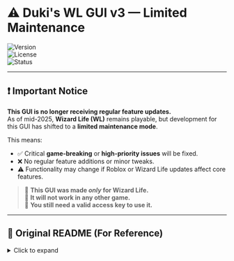# ⚠️ Duki's WL GUI v3 — **Limited Maintenance**

![Version](https://img.shields.io/badge/version-3.00--BETA-blue)  
![License](https://img.shields.io/badge/license-Custom-lightgrey)  
![Status](https://img.shields.io/badge/status-Limited%20Maintenance-orange)

---

## ❗ Important Notice

**This GUI is no longer receiving regular feature updates.**  
As of mid-2025, **Wizard Life (WL)** remains playable, but development for this GUI has shifted to a **limited maintenance mode**.  

This means:
- ✅ Critical **game-breaking** or **high-priority issues** will be fixed.  
- ❌ No regular feature additions or minor tweaks.  
- ⚠️ Functionality may change if Roblox or Wizard Life updates affect core features.

> 🛑 **This GUI was made *only* for Wizard Life.**  
> 🚫 **It will not work in any other game.**  
> 🔐 **You still need a valid access key to use it.**

---

## 📜 Original README (For Reference)

<details>
<summary>Click to expand</summary>

<br>

### Duki's WL GUI v3  

![Version](https://img.shields.io/badge/version-3.00--BETA-blue)  
![License](https://img.shields.io/badge/license-Custom-lightgrey)

---
```
theme = "Default"  
loadstring(game:HttpGet("https://raw.githubusercontent.com/duki-dotcom/WL-GUI-PBETA/refs/heads/main/dist/main.lua"))()
```
---

### Themes

To use a custom theme, change `theme = "Default"` to one of the following:

- **Default**  
- **AmberGlow**  
- **Amethyst**  
- **Bloom**  
- **DarkBlue**  
- **Green**  
- **Light**  
- **Ocean**  
- **Serenity**

Example:  
theme = "Bloom"

---

### Features

- **Autoblock**  
- **Aimbot**  
- **ESP**  
- **Spell Control**  
- **Game Fixes**  
- **Tag Changer**  
- **Neutral Team Toggle**  
- **Curse Player(s)**  
- **Lasers & Fireworks**  
- **Clickkill**  
- **Opps Tab**

...and more on the way.

---

### Access

Access is currently restricted to trusted users only.  
Keys are issued manually. To request access, join the [Discord server](https://discord.gg/uuzhZR5s37) or contact `@DukiDokii`.

---

### Status

Mostly complete  
Currently Version: 3.00 BETA  
Actively maintained with regular new features and fixes

---

### Notes

- Optimized for security and performance  
- Built with protection and efficiency in mind  
- Many features are designed for low detection risk and seamless gameplay  
- Do **not** share or leak your key — it will get revoked

---

### Documentation

- [LICENSE](./LICENSE.md)  
- [SECURITY POLICY](./SECURITY.md)

</details>